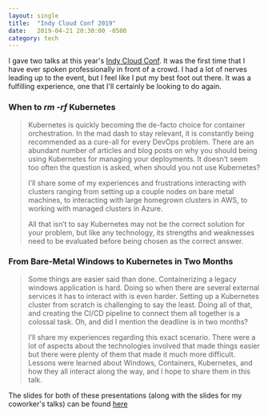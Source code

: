 ```yaml
---
layout: single
title:  "Indy Cloud Conf 2019"
date:   2019-04-21 20:30:00 -0500
category: tech
---
```

I gave two talks at this year's [Indy Cloud Conf](https://2019.indycloudconf.com/). It was the first time that I have ever spoken professionally in front of a crowd. I had a lot of nerves leading up to the event, but I feel like I put my best foot out there. It was a fulfilling experience, one that I'll certainly be looking to do again.

### When to *rm -rf* Kubernetes
> Kubernetes is quickly becoming the de-facto choice for container orchestration. In the mad dash to stay relevant, it is constantly being recommended as a cure-all for every DevOps problem. There are an abundant number of articles and blog posts on why you should being using Kubernetes for managing your deployments. It doesn’t seem too often the question is asked, when should you not use Kubernetes?
>
>I’ll share some of my experiences and frustrations interacting with clusters ranging from setting up a couple nodes on bare metal machines, to interacting with large homegrown clusters in AWS, to working with managed clusters in Azure.
>
>All that isn’t to say Kubernetes may not be the correct solution for your problem, but like any technology, its strengths and weaknesses need to be evaluated before being chosen as the correct answer.

### From Bare-Metal Windows to Kubernetes in Two Months
>Some things are easier said than done. Containerizing a legacy windows application is hard. Doing so when there are several external services it has to interact with is even harder. Setting up a Kubernetes cluster from scratch is challenging to say the least. Doing all of that, and creating the CI/CD pipeline to connect them all together is a colossal task. Oh, and did I mention the deadline is in two months?
>
>I’ll share my experiences regarding this exact scenario. There were a lot of aspects about the technologies involved that made things easier but there were plenty of them that made it much more difficult. Lessons were learned about Windows, Containers, Kubernetes, and how they all interact along the way, and I hope to share them in this talk.
>

The slides for both of these presentations (along with the slides for my coworker's talks) can be found [here](https://info.sep.com/2019indycloudconf)

